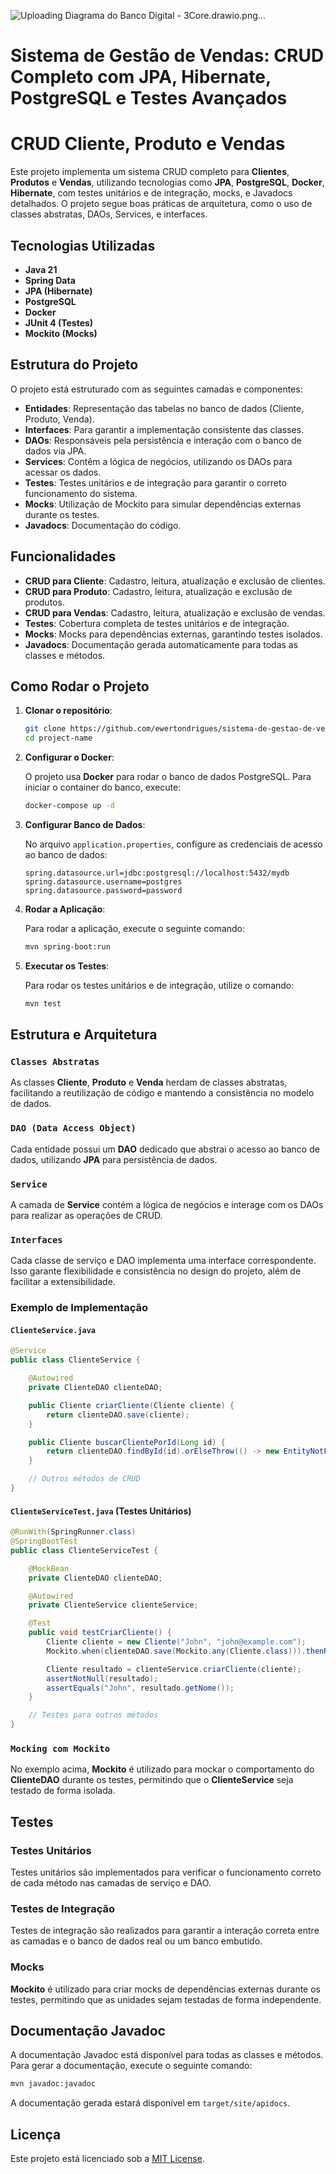 ![Uploading Diagrama do Banco Digital - 3Core.drawio.png…]()

# Sistema de Gestão de Vendas: CRUD Completo com JPA, Hibernate, PostgreSQL e Testes Avançados


# CRUD Cliente, Produto e Vendas

Este projeto implementa um sistema CRUD completo para **Clientes**, **Produtos** e **Vendas**, utilizando tecnologias como **JPA**, **PostgreSQL**, **Docker**, **Hibernate**, com testes unitários e de integração, mocks, e Javadocs detalhados. O projeto segue boas práticas de arquitetura, como o uso de classes abstratas, DAOs, Services, e interfaces.

## Tecnologias Utilizadas

- **Java 21**
- **Spring Data**
- **JPA (Hibernate)**
- **PostgreSQL**
- **Docker**
- **JUnit 4 (Testes)**
- **Mockito (Mocks)**

## Estrutura do Projeto

O projeto está estruturado com as seguintes camadas e componentes:

- **Entidades**: Representação das tabelas no banco de dados (Cliente, Produto, Venda).
- **Interfaces**: Para garantir a implementação consistente das classes.
- **DAOs**: Responsáveis pela persistência e interação com o banco de dados via JPA.
- **Services**: Contêm a lógica de negócios, utilizando os DAOs para acessar os dados.
- **Testes**: Testes unitários e de integração para garantir o correto funcionamento do sistema.
- **Mocks**: Utilização de Mockito para simular dependências externas durante os testes.
- **Javadocs**: Documentação do código.

## Funcionalidades

- **CRUD para Cliente**: Cadastro, leitura, atualização e exclusão de clientes.
- **CRUD para Produto**: Cadastro, leitura, atualização e exclusão de produtos.
- **CRUD para Vendas**: Cadastro, leitura, atualização e exclusão de vendas.
- **Testes**: Cobertura completa de testes unitários e de integração.
- **Mocks**: Mocks para dependências externas, garantindo testes isolados.
- **Javadocs**: Documentação gerada automaticamente para todas as classes e métodos.

## Como Rodar o Projeto

1. **Clonar o repositório**:

   ```bash
   git clone https://github.com/ewertondrigues/sistema-de-gestao-de-vendas-crud-completo-com-jpa-hibernate-postgre-sql-e-testes-avan-ados.git
   cd project-name
   ```

2. **Configurar o Docker**:

   O projeto usa **Docker** para rodar o banco de dados PostgreSQL. Para iniciar o container do banco, execute:

   ```bash
   docker-compose up -d
   ```

3. **Configurar Banco de Dados**:

   No arquivo `application.properties`, configure as credenciais de acesso ao banco de dados:

   ```properties
   spring.datasource.url=jdbc:postgresql://localhost:5432/mydb
   spring.datasource.username=postgres
   spring.datasource.password=password
   ```

4. **Rodar a Aplicação**:

   Para rodar a aplicação, execute o seguinte comando:

   ```bash
   mvn spring-boot:run
   ```

5. **Executar os Testes**:

   Para rodar os testes unitários e de integração, utilize o comando:

   ```bash
   mvn test
   ```

## Estrutura e Arquitetura

### `Classes Abstratas`

As classes **Cliente**, **Produto** e **Venda** herdam de classes abstratas, facilitando a reutilização de código e mantendo a consistência no modelo de dados.

### `DAO (Data Access Object)`

Cada entidade possui um **DAO** dedicado que abstrai o acesso ao banco de dados, utilizando **JPA** para persistência de dados.

### `Service`

A camada de **Service** contém a lógica de negócios e interage com os DAOs para realizar as operações de CRUD.

### `Interfaces`

Cada classe de serviço e DAO implementa uma interface correspondente. Isso garante flexibilidade e consistência no design do projeto, além de facilitar a extensibilidade.

### Exemplo de Implementação

#### `ClienteService.java`

```java
@Service
public class ClienteService {

    @Autowired
    private ClienteDAO clienteDAO;

    public Cliente criarCliente(Cliente cliente) {
        return clienteDAO.save(cliente);
    }

    public Cliente buscarClientePorId(Long id) {
        return clienteDAO.findById(id).orElseThrow(() -> new EntityNotFoundException("Cliente não encontrado"));
    }

    // Outros métodos de CRUD
}
```

#### `ClienteServiceTest.java` (Testes Unitários)

```java
@RunWith(SpringRunner.class)
@SpringBootTest
public class ClienteServiceTest {

    @MockBean
    private ClienteDAO clienteDAO;

    @Autowired
    private ClienteService clienteService;

    @Test
    public void testCriarCliente() {
        Cliente cliente = new Cliente("John", "john@example.com");
        Mockito.when(clienteDAO.save(Mockito.any(Cliente.class))).thenReturn(cliente);

        Cliente resultado = clienteService.criarCliente(cliente);
        assertNotNull(resultado);
        assertEquals("John", resultado.getNome());
    }

    // Testes para outros métodos
}
```

### `Mocking com Mockito`

No exemplo acima, **Mockito** é utilizado para mockar o comportamento do **ClienteDAO** durante os testes, permitindo que o **ClienteService** seja testado de forma isolada.

## Testes

### Testes Unitários

Testes unitários são implementados para verificar o funcionamento correto de cada método nas camadas de serviço e DAO.

### Testes de Integração

Testes de integração são realizados para garantir a interação correta entre as camadas e o banco de dados real ou um banco embutido.

### Mocks

**Mockito** é utilizado para criar mocks de dependências externas durante os testes, permitindo que as unidades sejam testadas de forma independente.

## Documentação Javadoc

A documentação Javadoc está disponível para todas as classes e métodos. Para gerar a documentação, execute o seguinte comando:

```bash
mvn javadoc:javadoc
```

A documentação gerada estará disponível em `target/site/apidocs`.

## Licença

Este projeto está licenciado sob a [MIT License](LICENSE).
```


